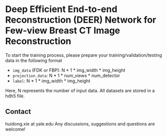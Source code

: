 # Deep Efficient End-to-end Reconstruction (DEER) Network for Few-view Breast CT Image Reconstruction
To start the training process, please prepare your training/validation/testing data in the following format

* ``img_data`` (FDK or FBP): N * 1 * img_width * img_height
* ``projection_data``: N * 1 * num_views * num_detector
* ``label``: N * 1 * img_width * img_height

Here, N represents the number of input data.
All datasets are stored in a hdh5 file.


## Contact
huidong.xie at yale.edu
Any discussions, suggestions and questions are welcome!

